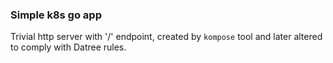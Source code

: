 ### Simple k8s go app

Trivial http server with '/' endpoint, created by `kompose` tool and later altered to comply with Datree rules.
